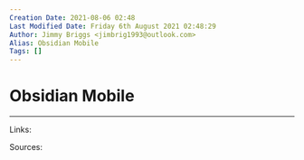 ```yaml
---
Creation Date: 2021-08-06 02:48
Last Modified Date: Friday 6th August 2021 02:48:29
Author: Jimmy Briggs <jimbrig1993@outlook.com>
Alias: Obsidian Mobile
Tags: []
---
```


# Obsidian Mobile

***

Links: 

Sources:

